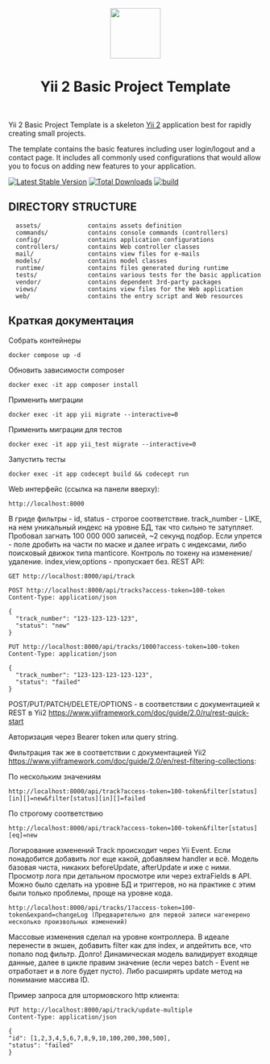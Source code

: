 <p align="center">
    <a href="https://github.com/yiisoft" target="_blank">
        <img src="https://avatars0.githubusercontent.com/u/993323" height="100px">
    </a>
    <h1 align="center">Yii 2 Basic Project Template</h1>
    <br>
</p>

Yii 2 Basic Project Template is a skeleton [Yii 2](https://www.yiiframework.com/) application best for
rapidly creating small projects.

The template contains the basic features including user login/logout and a contact page.
It includes all commonly used configurations that would allow you to focus on adding new
features to your application.

[![Latest Stable Version](https://img.shields.io/packagist/v/yiisoft/yii2-app-basic.svg)](https://packagist.org/packages/yiisoft/yii2-app-basic)
[![Total Downloads](https://img.shields.io/packagist/dt/yiisoft/yii2-app-basic.svg)](https://packagist.org/packages/yiisoft/yii2-app-basic)
[![build](https://github.com/yiisoft/yii2-app-basic/workflows/build/badge.svg)](https://github.com/yiisoft/yii2-app-basic/actions?query=workflow%3Abuild)

DIRECTORY STRUCTURE
-------------------

      assets/             contains assets definition
      commands/           contains console commands (controllers)
      config/             contains application configurations
      controllers/        contains Web controller classes
      mail/               contains view files for e-mails
      models/             contains model classes
      runtime/            contains files generated during runtime
      tests/              contains various tests for the basic application
      vendor/             contains dependent 3rd-party packages
      views/              contains view files for the Web application
      web/                contains the entry script and Web resources

Краткая документация
------------------

Собрать контейнеры
``````
docker compose up -d
``````
Обновить зависимости composer
``````
docker exec -it app composer install
``````

Применить миграции
``````
docker exec -it app yii migrate --interactive=0
``````
Применить миграции для тестов
``````
docker exec -it app yii_test migrate --interactive=0
``````
Запустить тесты
``````
docker exec -it app codecept build && codecept run
``````
Web интерфейс (ссылка на панели вверху):

``````
http://localhost:8000
``````

В гриде фильтры - id, status - строгое соответствие. track_number - LIKE, на нем уникальный индекс на уровне БД, так что
сильно те затупляет. Пробовал загнать 100 000 000 записей, ~2 секунд подбор. Если упрется - поле дробить на части по
маске и далее играть с индексами, либо поисковый движок типа manticore.
Контроль по токену на изменение/удаление. index,view,options - пропускает без.
REST API:

````````
GET http://localhost:8000/api/track

POST http://localhost:8000/api/tracks?access-token=100-token
Content-Type: application/json

{
  "track_number": "123-123-123-123",
  "status": "new"
}

PUT http://localhost:8000/api/tracks/1000?access-token=100-token
Content-Type: application/json

{
  "track_number": "123-123-123-123-123",
  "status": "failed"
}
````````

POST/PUT/PATCH/DELETE/OPTIONS - в соответствии с документацией к REST в
Yii2 https://www.yiiframework.com/doc/guide/2.0/ru/rest-quick-start

Авторизация через Bearer token или query string.

Фильтрация так же в соответствии с документацией
Yii2 https://www.yiiframework.com/doc/guide/2.0/en/rest-filtering-collections:

По нескольким значениям

``````
http://localhost:8000/api/track?access-token=100-token&filter[status][in][]=new&filter[status][in][]=failed
``````

По строгому соответствию

``````
http://localhost:8000/api/track?access-token=100-token&filter[status][eq]=new
``````

Логирование изменений Track происходит через Yii Event. Если понадобится добавить лог еще какой, добавляем handler и
всё. Модель базовая чиста, никаких beforeUpdate, afterUpdate и иже с ними.
Просмотр лога при детальном просмотре или через extraFields в API. Можно было сделать на уровне БД и триггеров, но на
практике с этим были только проблемы, проще на уровне кода.

``````
http://localhost:8000/api/tracks/1?access-token=100-token&expand=changeLog (Предварительно для первой записи нагенерено несколько произвольных изменений)
``````

Массовые изменения сделал на уровне контроллера. В идеале перенести в экшен, добавить filter как для index, и апдейтить
все, что попало под фильтр. Долго!
Динамическая модель валидирует входяще данные, далее в цикле правим значение (если через batch - Event не отработает и в
логе будет пусто). Либо расширять update метод на понимание массива ID.

Пример запроса для штормовского http клиента:

``````
PUT http://localhost:8000/api/track/update-multiple
Content-Type: application/json

{
"id": [1,2,3,4,5,6,7,8,9,10,100,200,300,500],
"status": "failed"
}
